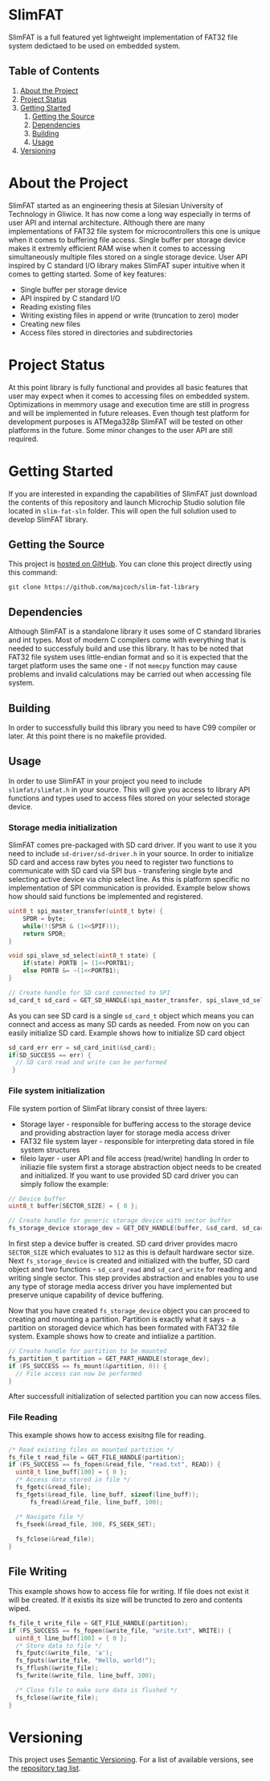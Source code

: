 # SlimFAT
SlimFAT is a full featured yet lightweight implementation of FAT32 file system dedictaed to be used on embedded system. 

## Table of Contents
1. [About the Project](#about-the-project)
1. [Project Status](#project-status)
1. [Getting Started](#getting-started)
    1. [Getting the Source](#getting-the-source)
    1. [Dependencies](#dependencies)
    1. [Building](#building)
    1. [Usage](#usage)
1. [Versioning](#versioning)

# About the Project
SlimFAT started as an engineering thesis at Silesian University of Technology in Gliwice. It has now come a long way especially in terms of user API and internal architecture. Although there are many implementations of FAT32 file system for microcontrollers this one is unique when it comes to buffering file access. Single buffer per storage device makes it extremly efficient RAM wise when it comes to accessing simultaneously multiple files stored on a single storage device. User API inspired by C standard I/O library makes SlimFAT super intuitive when it comes to getting started. Some of key features:
* Single buffer per storage device
* API inspired by C standard I/O
* Reading existing files
* Writing existing files in append or write (truncation to zero) moder
* Creating new files 
* Access files stored in directories and subdirectories

# Project Status
At this point library is fully functional and provides all basic features that user may expect when it comes to accessing files on embedded system. Optimizations in memmory usage and execution time are still in progress and will be implemented in future releases. Even though test platform for development purposes is ATMega328p SlimFAT will be tested on other platforms in the future. Some minor changes to the user API are still required.

# Getting Started
If you are interested in expanding the capabilities of SlimFAT just download the contents of this repository and launch Microchip Studio solution file located in `slim-fat-sln` folder. This will open the full solution used to develop SlimFAT library.


## Getting the Source
This project is [hosted on GitHub](https://github.com/majcoch/slim-fat-library). You can clone this project directly using this command:
```
git clone https://github.com/majcoch/slim-fat-library
```

## Dependencies
Although SlimFAT is a standalone library it uses some of C standard libraries and int types. Most of modern C compilers come with everything that is needed to successfuly build and use this library. It has to be noted that FAT32 file system uses little-endian format and so it is expected that the target platform uses the same one - if not `memcpy` function may cause problems and invalid calculations may be carried out when accessing file system.

## Building
In order to successfully build this library you need to have C99 compiler or later. At this point there is no makefile provided.

## Usage
In order to use SlimFAT in your project you need to include `slimfat/slimfat.h` in your source. This will give you access to library API functions and types used to access files stored on your selected storage device.

### Storage media initialization
SlimFAT comes pre-packaged with SD card driver. If you want to use it you need to include `sd-driver/sd-driver.h` in your source. In order to initialize SD card and access raw bytes you need to register two functions to communicate with SD card via SPI bus - transfering single byte and selecting active device via chip select line. As this is platform specific no implementation of SPI communication is provided. Example below shows how should said functions be implemented and registered.
```c
uint8_t spi_master_transfer(uint8_t byte) {
	SPDR = byte;
	while(!(SPSR & (1<<SPIF)));
	return SPDR;
}

void spi_slave_sd_select(uint8_t state) {
	if(state) PORTB |= (1<<PORTB1);
	else PORTB &= ~(1<<PORTB1);
}

// Create handle for SD card connected to SPI
sd_card_t sd_card = GET_SD_HANDLE(spi_master_transfer, spi_slave_sd_select);
```
As you can see SD card is a single `sd_card_t` object which means you can connect and access as many SD cards as needed. From now on you can easily initialize SD card. Example shows how to initialize SD card object
```c
sd_card_err err = sd_card_init(&sd_card);
if(SD_SUCCESS == err) {
  // SD card read and write can be performed
 }
```

### File system initialization
File system portion of SlimFat library consist of three layers:
* Storage layer - responsible for buffering access to the storage device and providing abstraction layer for storage media access driver
* FAT32 file system layer - responsible for interpreting data stored in file system structures
* fileio layer - user API and file access (read/write) handling
In order to iniliazie file system first a storage abstraction object needs to be created and initialized. If you want to use provided SD card driver you can simply follow the example:
```c
// Device buffer
uint8_t buffer[SECTOR_SIZE] = { 0 };

// Create handle for generic storage device with sector buffer
fs_storage_device storage_dev = GET_DEV_HANDLE(buffer, &sd_card, sd_card_read, sd_card_write);
```
In first step a device buffer is created. SD card driver provides macro `SECTOR_SIZE` which evaluates to `512` as this is default hardware sector size. Next `fs_storage_device` is created and initialized with the buffer, SD card object and two functions - `sd_card_read` and `sd_card_write` for reading and writing single sector. This step provides abstraction and enables you to use any type of storage media access driver you have implemented but preserve unique capability of device buffering.

Now that you have created `fs_storage_device` object you can proceed to creating and mounting a partition. Partition is exactly what it says - a partition on storaged device which has been formated with FAT32 file system. Example shows how to create and intiialize a partition.
```c
// Create handle for partition to be mounted
fs_partition_t partition = GET_PART_HANDLE(storage_dev);
if (FS_SUCCESS == fs_mount(&partition, 0)) {
  // File access can now be performed
}
```
After successfull initialization of selected partition you can now access files.

### File Reading
This example shows how to access exisitng file for reading.
```c
/* Read existing files on mounted partition */
fs_file_t read_file = GET_FILE_HANDLE(partition);
if (FS_SUCCESS == fs_fopen(&read_file, "read.txt", READ)) {
  uint8_t line_buff[100] = { 0 };
  /* Access data stored in file */
  fs_fgetc(&read_file);
  fs_fgets(&read_file, line_buff, sizeof(line_buff));
	  fs_fread(&read_file, line_buff, 100);

  /* Navigate file */
  fs_fseek(&read_file, 300, FS_SEEK_SET);
  
  fs_fclose(&read_file);
}
```
## File Writing
This example shows how to access file for writing. If file does not exist it will be created. If it existis its size will be truncted to zero and contents wiped.
```c
fs_file_t write_file = GET_FILE_HANDLE(partition);
if (FS_SUCCESS == fs_fopen(&write_file, "write.txt", WRITE)) {
  uint8_t line_buff[100] = { 0 };
  /* Store data to file */
  fs_fputc(&write_file, 'a');
  fs_fputs(&write_file, "Hello, world!");
  fs_fflush(&write_file);
  fs_fwrite(&write_file, line_buff, 100);

  /* Close file to make sure data is flushed */
  fs_fclose(&write_file);
}
```

# Versioning
This project uses [Semantic Versioning](http://semver.org/). For a list of available versions, see the [repository tag list](https://github.com/majcoch/slim-fat-library/tags).
